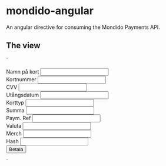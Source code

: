 mondido-angular
===============

An angular directive for consuming the Mondido Payments API.

The view
---

`<form>  
  <div class="form-group">  
    <label for="card_holder">Namn på kort</label>  
    <input type="text" id="card_holder" ng-model="payment.cardHolder" class="form-control" />  
  </div>  
  <div class="row">  
    <div class="form-group col-sm-6">  
      <label for="card_number">Kortnummer</label>  
      <input type="text" id="card_number" ng-model="payment.cardNumber" class="form-control" />  
    </div>  
    <div class="form-group col-sm-2">  
      <label for="card_cvv">CVV</label>  
      <input type="text" id="card_cvv" ng-model="payment.cardCvv" class="form-control" />  
    </div>  
    <div class="form-group col-sm-2">  
      <label for="card_expiry">Utångsdatum</label>  
      <input type="text" id="card_expiry" ng-model="payment.cardExpiry" class="form-control" />  
    </div>  
    <div class="form-group col-sm-2">  
      <label for="card_type">Korttyp</label>  
      <input type="text" id="card_type" ng-model="payment.cardType" class="form-control" />  
    </div>  
  </div>  
  <div class="row">  
    <div class="form-group col-sm-2">  
      <label for="amount">Summa</label>  
      <input type="text" id="amount" ng-model="payment.amount" class="form-control" />  
    </div>  
    <div class="form-group col-sm-2">  
      <label for="payment_ref">Paym. Ref</label>  
      <input type="text" id="payment_ref" ng-model="payment.paymentRef" class="form-control" />  
    </div>  
    <div class="form-group col-sm-2">  
      <label for="currency">Valuta</label>  
      <input type="text" id="currency" ng-model="payment.currency" class="form-control" />  
    </div>  
    <div class="form-group col-sm-2">  
      <label for="merchant_id">Merch</label>  
      <input type="text" id="merchant_id" ng-model="payment.merchantId" class="form-control" />  
    </div>  
    <div class="form-group col-sm-4">  
      <label for="hash">Hash</label>  
      <input type="text" id="hash" ng-model="payment.hash" class="form-control" />  
    </div>  
  </div>  
  <div class="form-group">  
    <button class="btn btn-primary">Betala</button>  
  </div>  
</form>`
